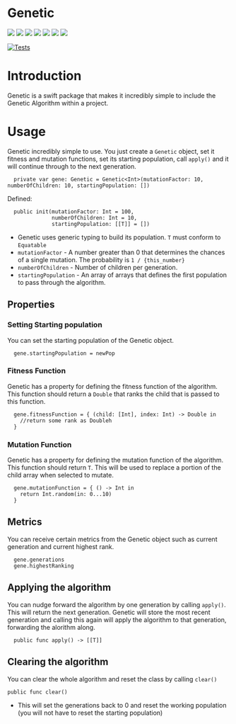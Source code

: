 # Genetic

![](https://img.shields.io/github/v/tag/wvabrinskas/Genetic?style=flat-square)
![](https://img.shields.io/github/license/wvabrinskas/Genetic?style=flat-square)
![](https://img.shields.io/badge/swift-5.2-orange?style=flat-square)
![](https://img.shields.io/badge/iOS-13+-darkcyan?style=flat-square)
![](https://img.shields.io/badge/macOS-10.15+-darkcyan?style=flat-square)
![](https://img.shields.io/badge/watchOS-6+-darkcyan?style=flat-square)
![](https://img.shields.io/badge/tvOS-13+-darkcyan?style=flat-square)

[![Tests](https://github.com/wvabrinskas/Genetic/actions/workflows/tests.yml/badge.svg)](https://github.com/wvabrinskas/Genetic/actions/workflows/tests.yml)

# Introduction
Genetic is a swift package that makes it incredibly simple to include the Genetic Algorithm within a project. 

# Usage
Genetic incredibly simple to use. You just create a `Genetic` object, set it fitness and mutation functions, set its starting population, call `apply()` and it will continue through to the next generation. 

```
  private var gene: Genetic = Genetic<Int>(mutationFactor: 10, numberOfChildren: 10, startingPopulation: [])
```
Defined: 
```
  public init(mutationFactor: Int = 100,
              numberOfChildren: Int = 10,
              startingPopulation: [[T]] = [])
```

- Genetic uses generic typing to build its population. `T` must conform to `Equatable`
- `mutationFactor` - A number greater than 0 that determines the chances of a single mutation. The probability is `1 / {this_number}`
- `numberOfChildren` - Number of children per generation.
- `startingPopulation` - An array of arrays that defines the first population to pass through the algorithm. 

## Properties

### Setting Starting population
You can set the starting population of the Genetic object. 
```
  gene.startingPopulation = newPop
```

### Fitness Function
Genetic has a property for defining the fitness function of the algorithm. This function should return a `Double` that ranks the child that is passed to this function. 

```
  gene.fitnessFunction = { (child: [Int], index: Int) -> Double in
    //return some rank as Doubleh
  }
```

### Mutation Function
Genetic has a property for defining the mutation function of the algorithm. This function should return `T`. This will be used to replace a portion of the child array when selected to mutate.

```
  gene.mutationFunction = { () -> Int in
    return Int.random(in: 0...10)
  }
```

## Metrics 
You can receive certain metrics from the Genetic object such as current generation and current highest rank.
```
  gene.generations
  gene.highestRanking
```

## Applying the algorithm 
You can nudge forward the algorithm by one generation by calling `apply()`. This will return the next generation. Genetic will store the most recent generation and calling this again will apply the algorithm to that generation, forwarding the alorithm along. 
```
  public func apply() -> [[T]]
```

## Clearing the algorithm
You can clear the whole algorithm and reset the class by calling `clear()`
```
public func clear()
```
- This will set the generations back to 0 and reset the working population (you will not have to reset the starting population)
